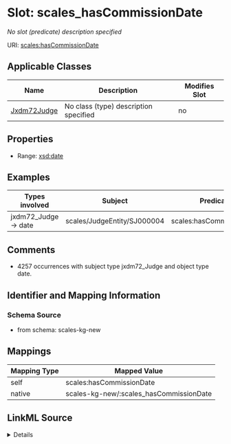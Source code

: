 

# Slot: scales_hasCommissionDate


_No slot (predicate) description specified_





URI: [scales:hasCommissionDate](http://schemas.scales-okn.org/rdf/scales#hasCommissionDate)



<!-- no inheritance hierarchy -->





## Applicable Classes

| Name | Description | Modifies Slot |
| --- | --- | --- |
| [Jxdm72Judge](../classes/Jxdm72Judge.md) | No class (type) description specified |  no  |







## Properties

* Range: [xsd:date](xsd:date)






## Examples

| Types involved | Subject | Predicate | Object |
| --- | --- | --- | --- |
| jxdm72_Judge → date | scales/JudgeEntity/SJ000004 | scales:hasCommissionDate | 1987-01-01 |


## Comments

* 4257 occurrences with subject type jxdm72_Judge and object type date.

## Identifier and Mapping Information







### Schema Source


* from schema: scales-kg-new




## Mappings

| Mapping Type | Mapped Value |
| ---  | ---  |
| self | scales:hasCommissionDate |
| native | scales-kg-new/:scales_hasCommissionDate |




## LinkML Source

<details>
```yaml
name: scales_hasCommissionDate
description: No slot (predicate) description specified
comments:
- 4257 occurrences with subject type jxdm72_Judge and object type date.
examples:
- description: jxdm72_Judge → date
  object:
    example_object: '1987-01-01'
    example_object_type: date
    example_predicate: scales:hasCommissionDate
    example_subject: scales/JudgeEntity/SJ000004
    example_subject_type: jxdm72_Judge
from_schema: scales-kg-new
rank: 1000
slot_uri: scales:hasCommissionDate
alias: scales_hasCommissionDate
domain_of:
- jxdm72_Judge
range: date

```
</details>